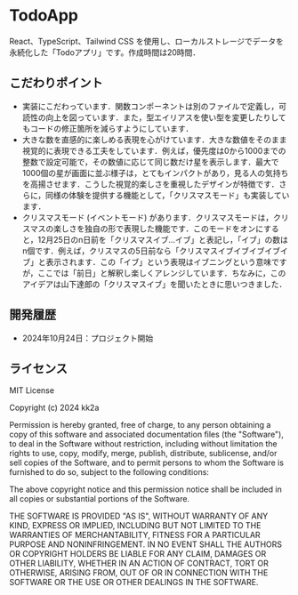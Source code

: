 # TodoApp

React、TypeScript、Tailwind CSS を使用し、ローカルストレージでデータを永続化した「Todoアプリ」です。作成時間は20時間．

## こだわりポイント

- 実装にこだわっています．関数コンポーネントは別のファイルで定義し，可読性の向上を図っています．また，型エイリアスを使い型を変更したりしてもコードの修正箇所を減らすようにしています．
- 大きな数を直感的に楽しめる表現を心がけています．大きな数値をそのまま視覚的に表現できる工夫をしています．例えば，優先度は0から1000までの整数で設定可能で，その数値に応じて同じ数だけ星を表示します．最大で1000個の星が画面に並ぶ様子は，とてもインパクトがあり，見る人の気持ちを高揚させます．こうした視覚的楽しさを重視したデザインが特徴です．さらに，同様の体験を提供する機能として，「クリスマスモード」も実装しています．
- クリスマスモード (イベントモード) があります．クリスマスモードは，クリスマスの楽しさを独自の形で表現した機能です．このモードをオンにすると，12月25日のn日前を「クリスマスイブ…イブ」と表記し，「イブ」の数はn個です．例えば，クリスマスの5日前なら「クリスマスイブイブイブイブイブ」と表示されます．この「イブ」という表現はイブニングという意味ですが，ここでは「前日」と解釈し楽しくアレンジしています．ちなみに，このアイデアは山下達郎の「クリスマスイブ」を聞いたときに思いつきました．

## 開発履歴

- 2024年10月24日：プロジェクト開始

## ライセンス

MIT License

Copyright (c) 2024 kk2a

Permission is hereby granted, free of charge, to any person obtaining a copy
of this software and associated documentation files (the "Software"), to deal
in the Software without restriction, including without limitation the rights
to use, copy, modify, merge, publish, distribute, sublicense, and/or sell
copies of the Software, and to permit persons to whom the Software is
furnished to do so, subject to the following conditions:

The above copyright notice and this permission notice shall be included in all
copies or substantial portions of the Software.

THE SOFTWARE IS PROVIDED "AS IS", WITHOUT WARRANTY OF ANY KIND, EXPRESS OR
IMPLIED, INCLUDING BUT NOT LIMITED TO THE WARRANTIES OF MERCHANTABILITY,
FITNESS FOR A PARTICULAR PURPOSE AND NONINFRINGEMENT. IN NO EVENT SHALL THE
AUTHORS OR COPYRIGHT HOLDERS BE LIABLE FOR ANY CLAIM, DAMAGES OR OTHER
LIABILITY, WHETHER IN AN ACTION OF CONTRACT, TORT OR OTHERWISE, ARISING FROM,
OUT OF OR IN CONNECTION WITH THE SOFTWARE OR THE USE OR OTHER DEALINGS IN THE
SOFTWARE.
